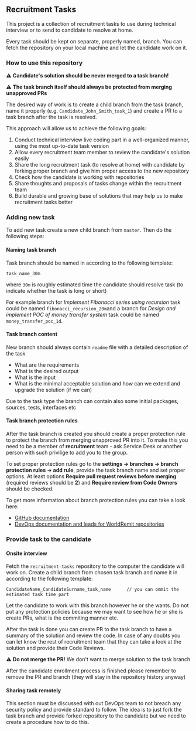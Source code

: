 ## Recruitment Tasks
This project is a collection of recruitment tasks to use during technical interview or to send to candidate to resolve at home.

Every task should be kept on separate, properly named, branch. You can fetch the repository on your local machine and let the candidate work on it.

### How to use this repository

:warning: **Candidate's solution should be never merged to a task branch!**

:warning: **The task branch itself should always be protected from merging unapproved PRs**

The desired way of work is to create a child branch from the task branch, name it properly (e.g. `Candidate_John_Smith_task_1`) and create a PR to a task branch after the task is resolved.

This approach will allow us to achieve the following goals:

1. Conduct technical interview live coding part in a well-organized manner, using the most up-to-date task version
2. Allow every recruitment team member to review the candidate's solution easily
3. Share the long recruitment task (to resolve at home) with candidate by forking proper branch and give him proper access to the new repository
4. Check how the candidate is working with repositories
5. Share thoughts and proposals of tasks change within the recruitment team
6. Build durable and growing base of solutions that may help us to make recruitment tasks better

### Adding new task
To add new task create a new child branch from `master`. Then do the following steps:

#### Naming task branch
Task branch should be named in according to the following template:
```
task_name_30m
```
where `30m` is roughly estimated time the candidate should resolve task (to indicate whether the task is long or short)

For example branch for _Implement Fibonacci series using recursion_ task could be named `fibonacci_recursion_20m`and a branch for _Design and implement POC of money transfer system_ task could be named `money_transfer_poc_1d`.

#### Task branch content
New branch should always contain `readme` file with a detailed description of the task

* What are the requirements
* What is the desired output
* What is the input
* What is the minimal acceptable solution and how can we extend and upgrade the solution (if we can)

Due to the task type the branch can contain also some initial packages, sources, tests, interfaces etc

#### Task branch protection rules
After the task branch is created you should create a proper protection rule to protect the branch from merging unapproved PR into it. To make this you need to be a member of **recruitment** team - ask Service Desk or another person with such privilige to add you to the group.

To set proper protection rules go to the **settings -> branches -> branch protection rules -> add rule**, provide the task branch name and set proper options. At least options **Require pull request reviews before merging** (required reviews should be **2**) and **Require review from Code Owners** should be checked.

To get more information about branch protection rules you can take a look here:

* [GitHub documentation](https://docs.github.com/en/free-pro-team@latest/github/administering-a-repository/configuring-protected-branches)
* [DevOps documentation and leads for WorldRemit repositories](https://github.com/Worldremit/devops-documentation/blob/master/howtos/github/repositories-setup.md#repository---branch-protection)

### Provide task to the candidate

#### Onsite interview
Fetch the `recruitment-tasks` repository to the computer the candidate will work on. Create a child branch from chosen task branch and name it in according to the following template:
```
CandidateName_CandidateSurname_task_name      // you can ommit the estimated task time part
```
Let the candidate to work with this branch however he or she wants. Do not put any protection policies because we may want to see how he or she is create PRs, what is the commiting manner etc. 

After the task is done you can create PR to the task branch to have a summary of the solution and review the code. In case of any doubts you can let know the rest of recruitment team that they can take a look at the solution and provide their Code Reviews.

:warning: **Do not merge the PR!** We don't want to merge solution to the task branch

After the candidate enrollment process is finished please remember to remove the PR and branch (they will stay in the repository history anyway)

#### Sharing task remotely
This section must be discussed with out DevOps team to not breach any security policy and provide standard to follow. The idea is to just fork the task branch and provide forked repository to the candidate but we need to create a procedure how to do this.
